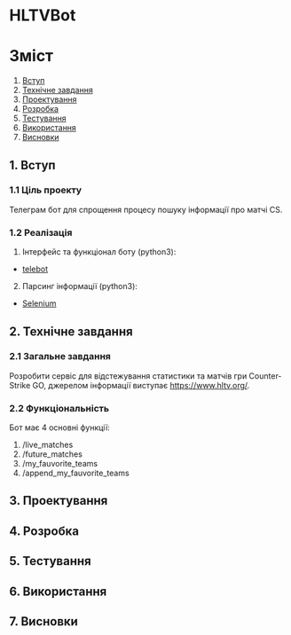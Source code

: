 # HLTVBot

# Зміст

1. [Вступ](#introduction)
2. [Технічне завдання](#techtask)
3. [Проектування](#design)
4. [Розробка](#development)
5. [Тестування](#test)
6. [Використання](#howto)
7. [Висновки](#conclusion)


##  1. Вступ <a name="introduction"></a>
### 1.1 Ціль проекту

Телеграм бот для спрощення процесу пошуку інформації про матчі CS.
### 1.2 Реалізація

1. Інтерфейс та функціонал боту (python3):
* [telebot](https://pypi.org/project/telebot/)

2. Парсинг інформації (python3):
*  [Selenium](https://selenium-python.readthedocs.io/)

## 2. Технічне завдання <a name="techtask"></a>

### 2.1 Загальне завдання

Розробити сервіс для відстежування статистики та матчів гри Counter-Strike GO, джерелом інформації виступає https://www.hltv.org/. 

### 2.2 Функціональність
 
 Бот має 4 основні функції:
 1. /live_matches 
 2. /future_matches 
 3. /my_fauvorite_teams 
 4. /append_my_fauvorite_teams  
 




## 3. Проектування  <a name="design"></a>

## 4. Розробка  <a name="development"></a>

## 5. Тестування  <a name="test"></a> 

## 6. Використання  <a name="howto"></a> 

## 7. Висновки  <a name="conclusion"></a> 

